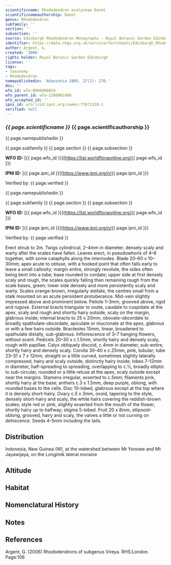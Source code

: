 ```yaml
---
scientificname: Rhododendron evelyneae Danet
scientificnameauthorship: Danet
genus: Rhododendron
subfamily: ''
section: ''
subsection: ''
source: Edinburgh Rhododendron Monographs – Royal Botanic Garden Edinburgh
identifier: https://data.rbge.org.uk/service/factsheets/Edinburgh_Rhododendron_Monographs.xhtml
author: Argent, G.
created: '2006'
rights holder: Royal Botanic Garden Edinburgh
license: ''
tags:
- taxonomy
- Rhododendron
namepublishedin: 'Adansonia 2005. 27(2): 270.'
doi: ''
wfo_id: wfo-0000400824
wfo_parent_id: wfo-1200001480
wfo_accepted_id: ''
ipni_id: urn:lsid:ipni.org:names:77071328-1
verified: null
---
```

### _{{ page.scientificname }}_ {{ page.scientificauthorship }}
 {{ page.namepublishedin }}

{{ page.subfamily }} {{ page.section }} {{ page.subsection }}

**WFO ID:** [{{ page.wfo_id }}](https://list.worldfloraonline.org/{{ page.wfo_id }})

**IPNI ID:** [{{ page.ipni_id }}](https://www.ipni.org/n/{{ page.ipni_id }})

Verified by: {{ page.verified }}

 {{ page.namepublishedin }}

{{ page.subfamily }} {{ page.section }} {{ page.subsection }}

**WFO ID:** [{{ page.wfo_id }}](https://list.worldfloraonline.org/{{ page.wfo_id }})

**IPNI ID:** [{{ page.ipni_id }}](https://www.ipni.org/n/{{ page.ipni_id }})

Verified by: {{ page.verified }}



Erect shrub to 2m. Twigs cylindrical, 2–4mm in diameter, densely scaly and warty after the scales have fallen. Leaves erect, in pseudowhorls of 4–6 together, with some cataphylls along the internodes. Blade 20–60 x 10–30mm; apex acute to obtuse, with a hooked point that often falls early to leave a small callosity; margin entire, strongly revolute, the sides often being bent into a tube; base rounded to cordate; upper side at first densely scaly and rough, the scales quickly falling then remaining rough from the scale bases, green; lower side densely and more persistently scaly and warty. Scales orange-brown, irregularly stellate, the centres small from a stalk mounted on an acute persistent protuberance. Mid-vein slightly impressed above and prominent below. Petiole 1–3mm, grooved above, rigid and rugose. External bracts triangular to ovate, caudate to cuspidate at the apex, scaly and rough and shortly hairy outside, scaly on the margin, glabrous inside; internal bracts to 25 x 20mm, obovate-obcordate to broadly spathulate-obcordate, apiculate or mucronate at the apex, glabrous or with a few hairs outside. Bracteoles 15mm, linear, broadened to spathulate distally, sub-glabrous. Inflorescence of 3–7 hanging flowers, without scent. Pedicels 20–30 x c.1.5mm, shortly hairy and densely scaly, rough with papillae. Calyx obliquely discoid, c.4mm in diameter, sub-entire, shortly hairy and densely scaly. Corolla 30–40 x c.25mm, pink, tubular; tube 23–31 x 7 x 12mm, straight or a little curved, sometimes slightly laterally compressed, hairy and scaly outside, distinctly hairy inside; lobes 7–12mm in diameter, half-spreading to spreading, overlapping to c.½, broadly elliptic to sub-circular, rounded or a little retuse at the apex, scaly outside except near the margins. Stamens irregular, exserted to c.5mm; filaments pink, shortly hairy at the base; anthers c.3 x 1.5mm, deep purple, oblong, with rounded bases to the cells. Disc 10-lobed, glabrous except at the top where it is densely short-hairy. Ovary c.5 x 3mm, ovoid, tapering to the style, densely short-hairy and scaly, the white hairs covering the reddish-brown scales; style red or pink, slightly exserted from the mouth of the flower, shortly hairy up to halfway; stigma 5-lobed. Fruit 20 x 8mm, ellipsoid-oblong, grooved, hairy and scaly, the valves a little or not curving on dehiscence. Seeds 4–5mm including the tails.

## Distribution
Indonesia, New Guinea (W), at the watershed between Mt Yonowe and Mt Jayawijaya, on the Longimik lateral moraine

## Altitude


## Habitat


## Nomenclatural History

                       
## Notes


## References

Argent, G. (2006) Rhododendrons of subgenus Vireya. RHS:London. Page:106
